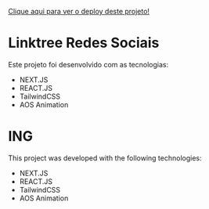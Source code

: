 <a href="">Clique aqui para ver o deploy deste projeto!</a>

<h1>Linktree Redes Sociais</h1>

<p>Este projeto foi desenvolvido com as tecnologias:</p>

<ul>
  <li>NEXT.JS</li>
  <li>REACT.JS</li>
  <li>TailwindCSS</li>
  <li>AOS Animation</li>
</ul>



<h1>ING</h1>

<p>This project was developed with the following technologies:</p>

<ul>
  <li>NEXT.JS</li>
  <li>REACT.JS</li>
  <li>TailwindCSS</li>
  <li>AOS Animation</li>
</ul>

